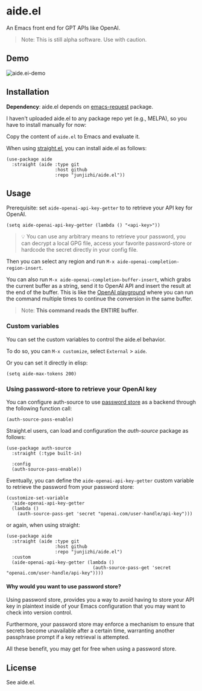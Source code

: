 # aide.el

An Emacs front end for GPT APIs like OpenAI.

  > Note: This is still alpha software. Use with caution.

## Demo

![aide.ei-demo](https://user-images.githubusercontent.com/2715151/147772615-da36b3ab-a32a-4f7f-b185-e62f3972f8b7.gif)

## Installation

__Dependency__: aide.el depends on [emacs-request](https://github.com/tkf/emacs-request) package.

I haven't uploaded aide.el to any package repo yet (e.g., MELPA), so you have to install manually for now: 

Copy the content of `aide.el` to Emacs and evaluate it. 


When using [straight.el](https://github.com/radian-software/straight.el), you can install aide.el as follows:

```emacs-lisp
(use-package aide
  :straight (aide :type git
                  :host github
                  :repo "junjizhi/aide.el"))
```

## Usage

Prerequisite: set `aide-openai-api-key-getter` to to retrieve your API key for OpenAI.

``` emacs-lisp
(setq aide-openai-api-key-getter (lambda () "<api-key>"))
```

> 💡 You can use any arbitrary means to retrieve your password, you can decrypt a local GPG file, access your favorite password-store or hardcode the secret directly in your config file.

Then you can select any region and run `M-x aide-openai-completion-region-insert`.

You can also run `M-x aide-openai-completion-buffer-insert`, which grabs the current buffer as a string, send it to OpenAI API and insert the result at the end of the buffer. This is like the [OpenAI playground](https://beta.openai.com/playground) where you can run the command multiple times to continue the conversion in the same buffer.

  > Note: **This command reads the ENTIRE buffer**.

### Custom variables

You can set the custom variables to control the aide.el behavior.

To do so, you can `M-x customize`, select `External` > `aide`.

Or you can set it directly in elisp:

``` emacs-lisp
(setq aide-max-tokens 200)
```

### Using password-store to retrieve your OpenAI key

You can configure auth-source to use [password store](https://www.passwordstore.org/) as a backend through the following function call:

```emacs-lisp
(auth-source-pass-enable)
```

Straight.el users, can load and configuration the *auth-source* package as follows:

```emacs-lisp
(use-package auth-source
  :straight (:type built-in)

  :config
  (auth-source-pass-enable))
```


Eventually, you can define the `aide-openai-api-key-getter` custom variable to retrieve the password from your password store:

```emacs-lisp
(customize-set-variable
  'aide-openai-api-key-getter
  (lambda ()
    (auth-source-pass-get 'secret "openai.com/user-handle/api-key")))
```

or again, when using straight:

```emacs-lisp
(use-package aide
  :straight (aide :type git
                  :host github
                  :repo "junjizhi/aide.el")
  :custom
  (aide-openai-api-key-getter (lambda ()
                                (auth-source-pass-get 'secret "openai.com/user-handle/api-key"))))
```

#### Why would you want to use password store?

Using password store, provides you a way to avoid having to store your API key in plaintext inside of your Emacs configuration that you may want to check into version control.

Furthermore, your password store may enforce a mechanism to ensure that secrets become unavailable after a certain time, warranting another passphrase prompt if a key retrieval is attempted.

All these benefit, you may get for free when using a password store.

## License

See aide.el.
